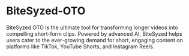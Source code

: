 # BiteSyzed-OTO
BiteSyzed OTO is the ultimate tool for transforming longer videos into compelling short-form clips. Powered by advanced AI, BiteSyzed helps users cater to the ever-growing demand for short, engaging content on platforms like TikTok, YouTube Shorts, and Instagram Reels.
